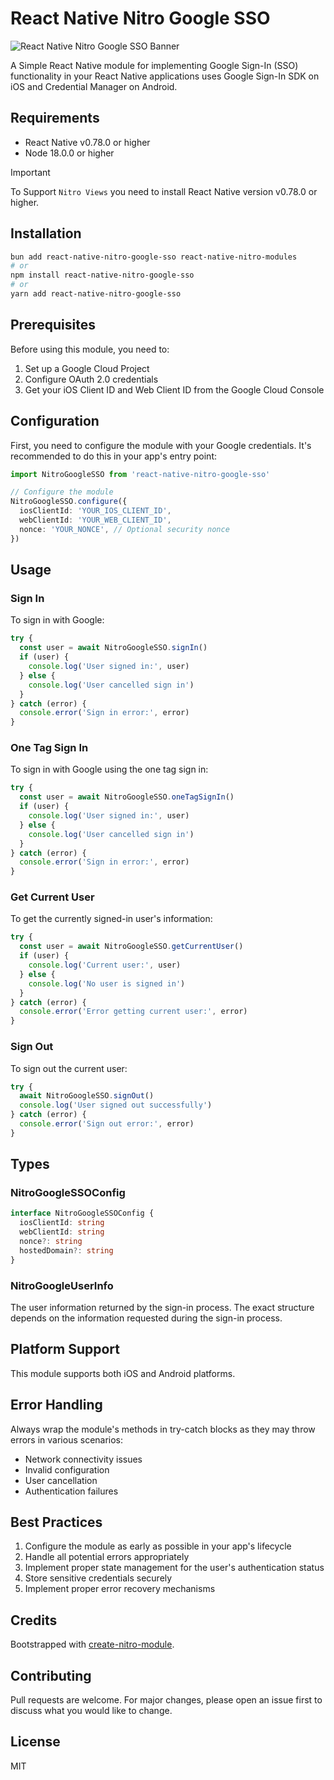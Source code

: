# React Native Nitro Google SSO

![React Native Nitro Google SSO Banner](https://github.com/user-attachments/assets/e35a76b0-a408-4666-999a-024d162f05fa)

A Simple React Native module for implementing Google Sign-In (SSO) functionality in your React Native applications uses Google Sign-In SDK on iOS and Credential Manager on Android.


## Requirements

- React Native v0.78.0 or higher
- Node 18.0.0 or higher

> [!IMPORTANT]  
> To Support `Nitro Views` you need to install React Native version v0.78.0 or higher.

## Installation

```bash
bun add react-native-nitro-google-sso react-native-nitro-modules
# or
npm install react-native-nitro-google-sso
# or
yarn add react-native-nitro-google-sso
```

## Prerequisites

Before using this module, you need to:

1. Set up a Google Cloud Project
2. Configure OAuth 2.0 credentials
3. Get your iOS Client ID and Web Client ID from the Google Cloud Console

## Configuration

First, you need to configure the module with your Google credentials. It's recommended to do this in your app's entry point:

```typescript
import NitroGoogleSSO from 'react-native-nitro-google-sso'

// Configure the module
NitroGoogleSSO.configure({
  iosClientId: 'YOUR_IOS_CLIENT_ID',
  webClientId: 'YOUR_WEB_CLIENT_ID',
  nonce: 'YOUR_NONCE', // Optional security nonce
})
```

## Usage

### Sign In

To sign in with Google:

```typescript
try {
  const user = await NitroGoogleSSO.signIn()
  if (user) {
    console.log('User signed in:', user)
  } else {
    console.log('User cancelled sign in')
  }
} catch (error) {
  console.error('Sign in error:', error)
}
```

### One Tag Sign In

To sign in with Google using the one tag sign in:

```typescript
try {
  const user = await NitroGoogleSSO.oneTagSignIn()
  if (user) {
    console.log('User signed in:', user)
  } else {
    console.log('User cancelled sign in')
  }
} catch (error) {
  console.error('Sign in error:', error)
}
```

### Get Current User

To get the currently signed-in user's information:

```typescript
try {
  const user = await NitroGoogleSSO.getCurrentUser()
  if (user) {
    console.log('Current user:', user)
  } else {
    console.log('No user is signed in')
  }
} catch (error) {
  console.error('Error getting current user:', error)
}
```

### Sign Out

To sign out the current user:

```typescript
try {
  await NitroGoogleSSO.signOut()
  console.log('User signed out successfully')
} catch (error) {
  console.error('Sign out error:', error)
}
```

## Types

### NitroGoogleSSOConfig

```typescript
interface NitroGoogleSSOConfig {
  iosClientId: string
  webClientId: string
  nonce?: string
  hostedDomain?: string
}
```

### NitroGoogleUserInfo

The user information returned by the sign-in process. The exact structure depends on the information requested during the sign-in process.

## Platform Support

This module supports both iOS and Android platforms.

## Error Handling

Always wrap the module's methods in try-catch blocks as they may throw errors in various scenarios:

- Network connectivity issues
- Invalid configuration
- User cancellation
- Authentication failures

## Best Practices

1. Configure the module as early as possible in your app's lifecycle
2. Handle all potential errors appropriately
3. Implement proper state management for the user's authentication status
4. Store sensitive credentials securely
5. Implement proper error recovery mechanisms

## Credits

Bootstrapped with [create-nitro-module](https://github.com/patrickkabwe/create-nitro-module).

## Contributing

Pull requests are welcome. For major changes, please open an issue first to discuss what you would like to change.

## License

MIT
